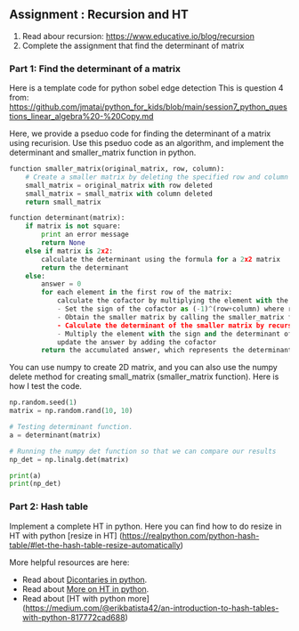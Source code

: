 ## Assignment : Recursion and HT 
1) Read abour recursion: https://www.educative.io/blog/recursion
2) Complete the assignment that find the determinant of matrix 

### Part 1: Find the determinant of a matrix 

Here is a template code for python sobel edge detection 
This is question 4 from: https://github.com/jmatai/python_for_kids/blob/main/session7_python_questions_linear_algebra%20-%20Copy.md 

Here, we provide a pseduo code for finding the determinant of a matrix using recurision. Use this pseduo code as an algorithm, 
and implement the determinant and smaller_matrix function in python. 

```python
function smaller_matrix(original_matrix, row, column):
    # Create a smaller matrix by deleting the specified row and column
    small_matrix = original_matrix with row deleted
    small_matrix = small_matrix with column deleted
    return small_matrix

function determinant(matrix):
    if matrix is not square:
        print an error message
        return None
    else if matrix is 2x2:
        calculate the determinant using the formula for a 2x2 matrix
        return the determinant
    else:
        answer = 0
        for each element in the first row of the matrix:
            calculate the cofactor by multiplying the element with the determinant of the smaller matrix
            - Set the sign of the cofactor as (-1)^(row+column) where row is 0 and column is the index of the current element
            - Obtain the smaller matrix by calling the smaller_matrix function with the current element's indices
            - Calculate the determinant of the smaller matrix by recursively calling the determinant function
            - Multiply the element with the sign and the determinant of the smaller matrix to get the cofactor
            update the answer by adding the cofactor
        return the accumulated answer, which represents the determinant of the input matrix
```
You can use numpy to create 2D matrix, and you can also use the numpy delete method for creating small_matrix (smaller_matrix function).
Here is how I test the code. 

```python
np.random.seed(1)
matrix = np.random.rand(10, 10)

# Testing determinant function. 
a = determinant(matrix)

# Running the numpy det function so that we can compare our results  
np_det = np.linalg.det(matrix)

print(a)
print(np_det)

```


### Part 2: Hash table 

Implement a complete HT in python. Here you can find how to do resize in HT with python [resize in HT] (https://realpython.com/python-hash-table/#let-the-hash-table-resize-automatically)

More helpful resources are here: 
- Read about [Dicontaries in python](https://stackoverflow.com/questions/327311/how-are-pythons-built-in-dictionaries-implemented).
- Read about [More on HT in python](https://stackoverflow.com/questions/2061222/what-is-the-true-difference-between-a-dictionary-and-a-hash-table/2061406).
- Read about [HT with python more] (https://medium.com/@erikbatista42/an-introduction-to-hash-tables-with-python-817772cad688)
 


 

